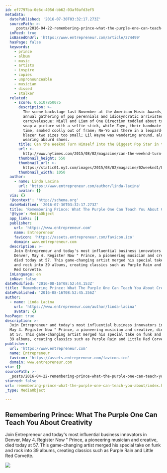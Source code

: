 ```yaml
---
id: ef7797ba-0e6c-405d-bb62-03af0afd3ef5
metadata:
  datePublished: '2016-07-30T03:32:17.273Z'
  sourcePath: >-
    _posts/2016-04-22-remembering-prince-what-the-purple-one-can-teach-you-about.md
  inFeed: true
  isBasedOnUrl: 'https://www.entrepreneur.com/article/274499'
  hasPage: false
  keywords:
    - prince
    - album
    - music
    - artists
    - inspire
    - copies
    - unpronounceable
    - musician
    - dissed
    - stalker
  related:
    - score: 0.6107850075
      description: >-
        The scene backstage last November at the American Music Awards, that
        annual gathering of pop perennials and idiosyncratic arrivistes, was
        carnivalesque: Niall and Liam of One Direction toddled about trying to
        snap a picture with a selfie stick, while Zayn, their bandmate at the
        time, smoked coolly out of frame; Ne-Yo was there in a leopard-­print
        blazer two sizes too small; Lil Wayne was wandering around, alone,
        wearing absurd shoes.
      title: Can the Weeknd Turn Himself Into the Biggest Pop Star in the World?
      url: >-
        http://www.nytimes.com/2015/08/02/magazine/can-the-weeknd-turn-himself-into-the-biggest-pop-star-in-the-world.html
      thumbnail_height: 550
      thumbnail_url: >-
        https://static01.nyt.com/images/2015/08/02/magazine/02weeknd1/02weeknd1-facebookJumbo-v2.jpg
      thumbnail_width: 1050
  author:
    - name: Linda Lacina
      url: 'https://www.entrepreneur.com/author/linda-lacina'
      avatar: {}
  via: {}
  '@context': 'http://schema.org'
  dateModified: '2016-07-30T03:32:17.273Z'
  title: 'Remembering Prince: What The Purple One Can Teach You About Creativity'
  '@type': MediaObject
  app_links: []
  publisher:
    url: 'https://www.entrepreneur.com'
    name: Entrepreneur
    favicon: 'https://assets.entrepreneur.com/favicon.ico'
    domain: www.entrepreneur.com
  description: >-
    Join Entrepreneur and today's most influential business innovators in
    Denver, May 4. Register Now " Prince, a pioneering musician and creative,
    died today at 57. This game-changing artist merged his special take on funk
    and rock into 39 albums, creating classics such as Purple Rain and Little
    Red Corvette.
  inLanguage: en
  inNav: false
dateModified: '2016-08-16T08:52:44.153Z'
title: 'Remembering Prince: What The Purple One Can Teach You About Creativity'
datePublished: '2016-08-16T08:52:45.356Z'
author:
  - name: Linda Lacina
    url: 'https://www.entrepreneur.com/author/linda-lacina'
    avatar: {}
hasPage: true
description: >-
  Join Entrepreneur and today's most influential business innovators in Denver,
  May 4. Register Now " Prince, a pioneering musician and creative, died today
  at 57. This game-changing artist merged his special take on funk and rock into
  39 albums, creating classics such as Purple Rain and Little Red Corvette.
publisher:
  url: 'https://www.entrepreneur.com'
  name: Entrepreneur
  favicon: 'https://assets.entrepreneur.com/favicon.ico'
  domain: www.entrepreneur.com
via: {}
sourcePath: >-
  _posts/2016-04-22-remembering-prince-what-the-purple-one-can-teach-you-about.md
starred: false
url: remembering-prince-what-the-purple-one-can-teach-you-about/index.html
_type: MediaObject

---
```

<article style=""><h1>Remembering Prince: What The Purple One Can Teach You About Creativity</h1><p>Join Entrepreneur and today's most influential business innovators in Denver, May 4. Register Now " Prince, a pioneering musician and creative, died today at 57. This game-changing artist merged his special take on funk and rock into 39 albums, creating classics such as Purple Rain and Little Red Corvette.</p><img src="https://assets.entrepreneur.com/content/3x2/1300/20160421201929-prince-artist-singer.jpeg" /></article>